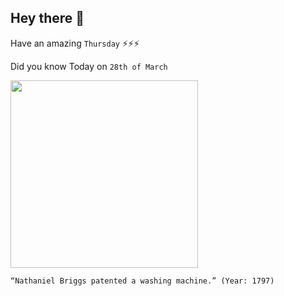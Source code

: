 ## Hey there 👋
Have an amazing `Thursday` ⚡⚡⚡

Did you know Today on `28th of March`
 
 [<img src="https://jdmitchelldesigns.files.wordpress.com/2016/03/march-28th-celebrates-first-washing-machine-patent.jpg?w=640" width="300" />](http://www.famousdaily.com/history/nathaniel-briggs-patents-washing-machine.html) 
 ```
“Nathaniel Briggs patented a washing machine.” (Year: 1797)
```
